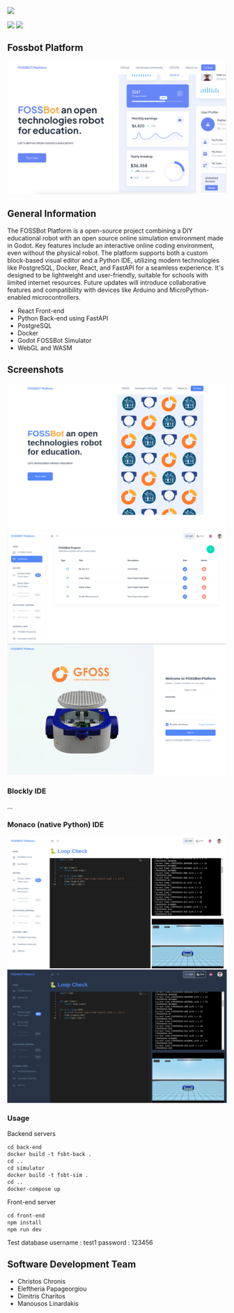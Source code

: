 ![](images/superlogo.png)

![](images/gfoss_en.png)
![](images/hua_en.png)
## Fossbot Platform
![](images/screen1.png)

## General Information
The FOSSBot Platform is a open-source project combining a DIY educational robot with an open source online simulation environment made in Godot. Key features include an interactive online coding environment, even without the physical robot. The platform supports both a custom block-based visual editor and a Python IDE, utilizing modern technologies like PostgreSQL, Docker, React, and FastAPI for a seamless experience. It's designed to be lightweight and user-friendly, suitable for schools with limited internet resources. Future updates will introduce collaborative features and compatibility with devices like Arduino and MicroPython-enabled microcontrollers.

* React Front-end
* Python Back-end using FastAPI
* PostgreSQL
* Docker
* Godot FOSSBot Simulator
* WebGL and WASM

## Screenshots
![](images/main_page.png)
![](images/dashboard.png)
![](images/login.png)
### Blockly IDE
...
### Monaco (native Python) IDE

![](images/monaco_light.png)
![](images/monaco_dark.png)


### Usage

Backend servers
```
cd back-end
docker build -t fsbt-back .
cd ..
cd simulator
docker build -t fsbt-sim .
cd ..
docker-compose up 
```

Front-end server
```
cd front-end
npm install
npm run dev
```

Test database 
username : test1
password : 123456


## Software Development Team
* Christos Chronis
* Eleftheria Papageorgiou
* Dimitris Charitos
* Manousos Linardakis




